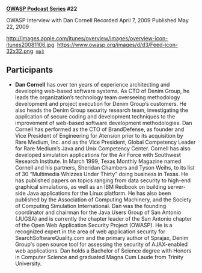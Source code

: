 **[OWASP Podcast Series](OWASP_Podcast "wikilink") \#22**

OWASP Interview with Dan Cornell
Recorded April 7, 2009
Published May 22, 2009

[<http://images.apple.com/itunes/overview/images/overview-icon-itunes20081106.jpg>](http://itunes.apple.com/WebObjects/MZStore.woa/wa/viewPodcast?id=300769012)` `[<https://www.owasp.org/images/d/d3/Feed-icon-32x32.png>](http://www.owasp.org/download/jmanico/podcast.xml)` `[`mp3`](http://www.owasp.org/download/jmanico/owasp_podcast_22.mp3)

## Participants

  - <b>Dan Cornell</b> has over ten years of experience architecting and
    developing web-based software systems. As CTO of Denim Group, he
    leads the organization’s technology team overseeing methodology
    development and project execution for Denim Group’s customers. He
    also heads the Denim Group security research team, investigating the
    application of secure coding and development techniques to the
    improvement of web-based software development methodologies.
    Dan Cornell has performed as the CTO of BrandDefense, as founder and
    Vice President of Engineering for Atension prior to its acquisition
    by Rare Medium, Inc. and as the Vice President, Global Competency
    Leader for Rare Medium’s Java and Unix Competency Center. Cornell
    has also developed simulation applications for the Air Force with
    Southwest Research Institute.
    In March 1999, Texas Monthly Magazine named Cornell and his
    partners, Sheridan Chambers and Tyson Weihs, to its list of 30
    “Multimedia Whizzes Under Thirty” doing business in Texas. He has
    published papers on topics ranging from data security to high-end
    graphical simulations, as well as an IBM Redbook on building
    server-side Java applications for the Linux platform. He has also
    been published by the Association of Computing Machinery, and the
    Society of Computing Simulation International.
    Dan was the founding coordinator and chairman for the Java Users
    Group of San Antonio (JUGSA) and is currently the chapter leader of
    the San Antonio chapter of the Open Web Application Security Project
    (OWASP). He is a recognized expert in the area of web application
    security for SearchSoftwareQuality.com and the primary author of
    Sprajax, Denim Group's open source tool for assessing the security
    of AJAX-enabled web applications.
    Dan holds a Bachelor of Science degree with Honors in Computer
    Science and graduated Magna Cum Laude from Trinity University.